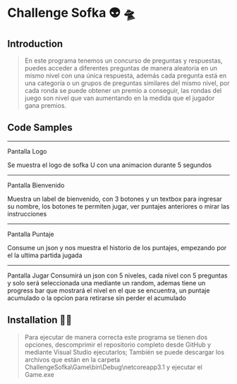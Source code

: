 # Challenge Sofka :alien: :flying_saucer:

## Introduction

> En este programa tenemos un concurso de preguntas y respuestas, puedes acceder a diferentes preguntas de manera aleatoria en un mismo nivel con una única respuesta, además cada pregunta está en una categoría o un grupos de
preguntas similares del mismo nivel, por cada ronda se puede obtener un premio a conseguir,
las rondas del juego son nivel que van aumentando en la medida que el jugador gana premios.

## Code Samples

****************
Pantalla Logo

Se muestra el logo de sofka U con una animacion durante 5 segundos

***********************
Pantalla Bienvenido

Muestra un label de bienvenido, con 3 botones y un textbox para ingresar su nombre, los botones te permiten jugar, ver puntajes anteriores o mirar las instrucciones

*******************
Pantalla Puntaje

Consume un json y nos muestra el historio de los puntajes, empezando por el la ultima partida jugada

********************
Pantalla Jugar
Consumirá un json con 5 niveles, cada nivel con 5 preguntas y solo será seleccionada una mediante un random, ademas tiene un progress bar que mostrará el nivel en el que se encuentra, un puntaje acumulado o la opcion para retirarse sin perder el acumulado


## Installation :mechanic:

> Para ejecutar de manera correcta este programa se tienen dos opciones, descomprimir el repositorio completo desde GitHub y mediante Visual Studio ejecutarlos; También se puede descargar los archivos que están en la carpeta ChallengeSofka\Game\bin\Debug\netcoreapp3.1 y ejecutar el Game.exe
